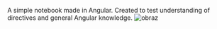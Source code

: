 A simple notebook made in Angular. Created to test understanding of directives and general Angular knowledge.
![obraz](https://user-images.githubusercontent.com/56117187/224830077-a60df065-7f34-40f4-ad8b-f2bf055b5a4b.png)
